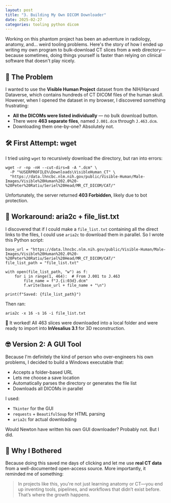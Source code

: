 ```yaml
---
layout: post
title: "3. Building My Own DICOM Downloader"
date: 2025-02-27
categories: tooling python dicom
---
```


<p>Working on this phantom project has been an adventure in radiology, anatomy, and... weird tooling problems. Here's the story of how I ended up writing my own program to bulk-download CT slices from a web directory—because sometimes, doing things yourself is faster than relying on clinical software that doesn't play nicely.</p>

<h2>🧠 The Problem</h2>
<p>I wanted to use the <strong>Visible Human Project</strong> dataset from the NIH/Harvard Dataverse, which contains hundreds of CT DICOM files of the human skull. However, when I opened the dataset in my browser, I discovered something frustrating:</p>

<ul>
  <li><strong>All the DICOMs were listed individually</strong> — no bulk download button.</li>
  <li>There were <strong>463 separate files</strong>, named <code>J.001.dcm</code> through <code>J.463.dcm</code>.</li>
  <li>Downloading them one-by-one? Absolutely not.</li>
</ul>

<h2>🛠️ First Attempt: wget</h2>
<p>I tried using <code>wget</code> to recursively download the directory, but ran into errors:</p>

<pre><code>wget -r -np -nH --cut-dirs=8 -A ".dcm" \
  -P "%USERPROFILE%\Downloads\VisibleHuman_CT" \
  "https://data.lhncbc.nlm.nih.gov/public/Visible-Human/Male-Images/Visible%20Human%202.0%20-%20Peter%20Ratiu/Seriel%20Head/MR_CT_DICOM/CAT/"
</code></pre>

<p>Unfortunately, the server returned <strong>403 Forbidden</strong>, likely due to bot protection.</p>

<h2>🧰 Workaround: aria2c + file_list.txt</h2>
<p>I discovered that if I could make a <code>file_list.txt</code> containing all the direct links to the files, I could use <code>aria2c</code> to download them in parallel. So I wrote this Python script:</p>

<pre><code>base_url = "https://data.lhncbc.nlm.nih.gov/public/Visible-Human/Male-Images/Visible%20Human%202.0%20-%20Peter%20Ratiu/Seriel%20Head/MR_CT_DICOM/CAT/"
file_list_path = "file_list.txt"

with open(file_list_path, "w") as f:
    for i in range(1, 464):  # From J.001 to J.463
        file_name = f"J.{i:03d}.dcm"
        f.write(base_url + file_name + "\n")

print(f"Saved: {file_list_path}")
</code></pre>

<p>Then ran:</p>

<pre><code>aria2c -x 16 -s 16 -i file_list.txt
</code></pre>

<p>🚀 It worked! All 463 slices were downloaded into a local folder and were ready to import into <strong>InVesalius 3.1</strong> for 3D reconstruction.</p>

<h2>🤓 Version 2: A GUI Tool</h2>
<p>Because I'm definitely the kind of person who over-engineers his own problems, I decided to build a Windows executable that:</p>

<ul>
  <li>Accepts a folder-based URL</li>
  <li>Lets me choose a save location</li>
  <li>Automatically parses the directory or generates the file list</li>
  <li>Downloads all DICOMs in parallel</li>
</ul>

<p>I used:</p>
<ul>
  <li><code>Tkinter</code> for the GUI</li>
  <li><code>requests</code> + <code>BeautifulSoup</code> for HTML parsing</li>
  <li><code>aria2c</code> for actual downloading</li>
</ul>

<p>Would Newton have written his own GUI downloader? Probably not. But I did.</p>

<h2>🎯 Why I Bothered</h2>
<p>Because doing this saved me days of clicking and let me use <strong>real CT data</strong> from a well-documented open-access source. More importantly, it reminded me of something:</p>

<blockquote>
<p>In projects like this, you're not just learning anatomy or CT—you end up inventing tools, pipelines, and workflows that didn’t exist before. That’s where the growth happens.</p>
</blockquote>
